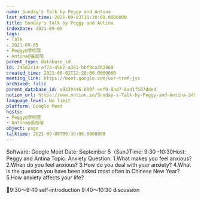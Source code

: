 ```yaml
---
name: Sunday's Talk by Peggy and Antina
last_edited_time: 2021-09-03T11:20:00.0000000
title: Sunday's Talk by Peggy and Antina
indexDate: 2021-09-05
tags:
- Talk
- 2021-09-05
- Peggy@李明霈
- Antina@張庭瑄
parent_type: database_id
id: 24562c14-ef73-4562-a381-bbf9ca3b3469
created_time: 2021-08-02T12:28:00.0000000
meeting_link: https://meet.google.com/uor-traf-jys
archived: false
parent_database_id: e9339446-880f-4ef0-8ad7-8ad1f507dded
notion_url: https://www.notion.so/Sunday-s-Talk-by-Peggy-and-Antina-24562c14ef734562a381bbf9ca3b3469
language_level: No limit
platform: Google Meet
hosts:
- Peggy@李明霈
- Antina@張庭瑄
object: page
talktime: 2021-09-05T09:30:00.0000000
---
```


Software: Google Meet
Date: September 5（Sun.)Time: 9:30 -10:30Host: Peggy and Antina Topic: Anxiety
Question:
 1.What makes you feel anxious?2.When do you feel anxious?
3.How do you deal with your anxiety?
4.What is the question you have been asked most often in Chinese New Year?
5.How anxiety affects your life?

📅9:30～9:40 self-introduction 9:40～10:30 discussion





